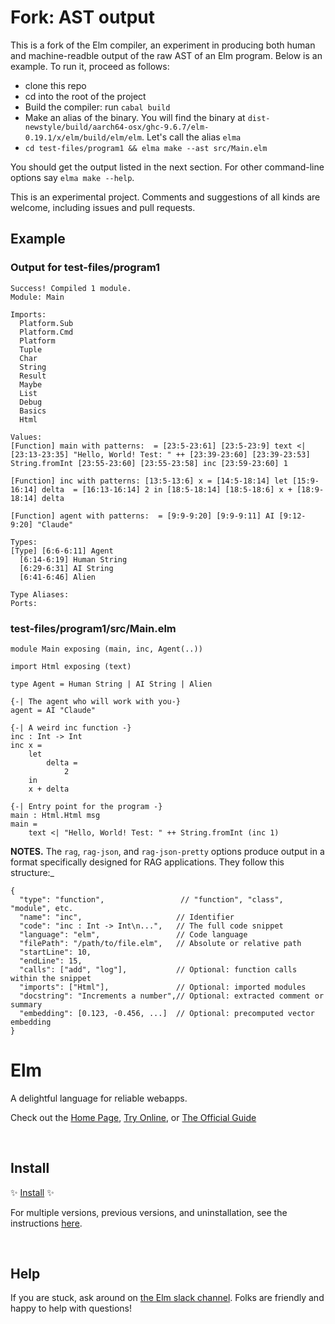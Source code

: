 #  Fork: AST output

This is a fork of the Elm compiler, an experiment in producing both human and machine-readble 
output of the raw AST of an Elm program. Below is an example.  To run it, proceed as follows:

  - clone this repo
  - cd into the root of the project
  - Build the compiler: run `cabal build`
  - Make an alias of the binary. You will find the binary at `dist-newstyle/build/aarch64-osx/ghc-9.6.7/elm-0.19.1/x/elm/build/elm/elm`.
    Let's call the alias `elma`
  - `cd test-files/program1 && elma make --ast src/Main.elm`

You should get the output listed in the next section.  For other command-line options
say `elma make --help`.

This is an experimental project. Comments and suggestions of all kinds are welcome, including issues and pull requests.

## Example

### Output for test-files/program1

```
Success! Compiled 1 module.
Module: Main

Imports:
  Platform.Sub
  Platform.Cmd
  Platform
  Tuple
  Char
  String
  Result
  Maybe
  List
  Debug
  Basics
  Html

Values:
[Function] main with patterns:  = [23:5-23:61] [23:5-23:9] text <| [23:13-23:35] "Hello, World! Test: " ++ [23:39-23:60] [23:39-23:53] String.fromInt [23:55-23:60] [23:55-23:58] inc [23:59-23:60] 1

[Function] inc with patterns: [13:5-13:6] x = [14:5-18:14] let [15:9-16:14] delta  = [16:13-16:14] 2 in [18:5-18:14] [18:5-18:6] x + [18:9-18:14] delta

[Function] agent with patterns:  = [9:9-9:20] [9:9-9:11] AI [9:12-9:20] "Claude"

Types:
[Type] [6:6-6:11] Agent
  [6:14-6:19] Human String
  [6:29-6:31] AI String
  [6:41-6:46] Alien

Type Aliases:
Ports:
```
### test-files/program1/src/Main.elm

```
module Main exposing (main, inc, Agent(..))

import Html exposing (text)

type Agent = Human String | AI String | Alien

{-| The agent who will work with you-}
agent = AI "Claude"

{-| A weird inc function -}
inc : Int -> Int
inc x =
    let
        delta =
            2
    in
    x + delta

{-| Entry point for the program -}
main : Html.Html msg
main =
    text <| "Hello, World! Test: " ++ String.fromInt (inc 1)
```

**NOTES.** The `rag`, `rag-json`, and `rag-json-pretty` options produce output in a format specifically designed for RAG applications. They follow this structure:_

```
{
  "type": "function",                 // "function", "class", "module", etc.
  "name": "inc",                     // Identifier
  "code": "inc : Int -> Int\n...",   // The full code snippet
  "language": "elm",                 // Code language
  "filePath": "/path/to/file.elm",   // Absolute or relative path
  "startLine": 10,
  "endLine": 15,
  "calls": ["add", "log"],           // Optional: function calls within the snippet
  "imports": ["Html"],               // Optional: imported modules
  "docstring": "Increments a number",// Optional: extracted comment or summary
  "embedding": [0.123, -0.456, ...]  // Optional: precomputed vector embedding
}
```


# Elm

A delightful language for reliable webapps.

Check out the [Home Page](http://elm-lang.org/), [Try Online](http://elm-lang.org/try), or [The Official Guide](http://guide.elm-lang.org/)


<br>

## Install

✨ [Install](https://guide.elm-lang.org/install/elm.html) ✨

For multiple versions, previous versions, and uninstallation, see the instructions [here](https://github.com/elm/compiler/blob/master/installers/README.md).

<br>

## Help

If you are stuck, ask around on [the Elm slack channel][slack]. Folks are friendly and happy to help with questions!

[slack]: http://elmlang.herokuapp.com/
